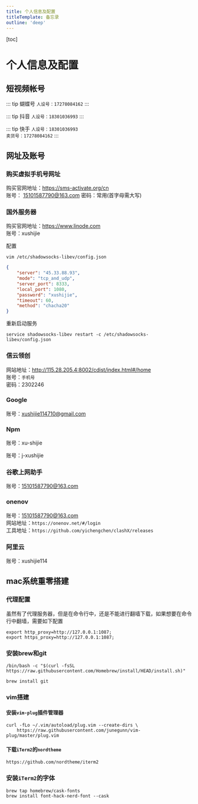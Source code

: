 ```yaml
---
title: 个人信息及配置 
titleTemplate: 备忘录
outline: 'deep'
---
```

[toc]
   
# 个人信息及配置


## 短视频帐号

::: tip 蝴蝶号
`人设号：17278084162`
:::

::: tip 抖音
`人设号：18301036993`
:::

::: tip 快手
`人设号：18301036993`<br/>
`卖货号：17278084162`
:::

## 网址及账号


### 购买虚拟手机号网址

购买官网地址：https://sms-activate.org/cn<br/>
账号： 15101587790@163.com
密码：常用(首字母需大写)

### 国外服务器

购买官网地址：https://www.linode.com<br/>
账号：xushijie<br/>


配置

```shell
vim /etc/shadowsocks-libev/config.json
```

```json
{
    "server": "45.33.88.93",
    "mode": "tcp_and_udp",
    "server_port": 8333,
    "local_port": 1080,
    "password": "xushijie",
    "timeout": 60,
    "method": "chacha20"
}
```

重新启动服务

```shell
service shadowsocks-libev restart -c /etc/shadowsocks-libev/config.json
```

### 信云领创

网站地址：http://115.28.205.4:8002/cdist/index.html#/home<br/>
账号：`手机号`<br/>
密码：2302246

### Google

账号：xushijie114710@gmail.com

### Npm

账号：xu-shijie

账号：j-xushijie


### 谷歌上网助手

账号：15101587790@163.com

### onenov

账号：15101587790@163.com<br/>
网站地址：`https://onenov.net/#/login`<br/>
工具地址：`https://github.com/yichengchen/clashX/releases`


### 阿里云

账号：xushijie114


## mac系统重零搭建


### 代理配置

虽然有了代理服务器，但是在命令行中，还是不能进行翻墙下载，如果想要在命令行中翻墙，需要如下配置

```shell
export http_proxy=http://127.0.0.1:1087;
export https_proxy=http://127.0.0.1:1087;
```

### 安装brew和git

```shell
/bin/bash -c "$(curl -fsSL https://raw.githubusercontent.com/Homebrew/install/HEAD/install.sh)"
```

```shell
brew install git
```

### vim搭建


#### 安装`vim-plug`插件管理器
```shell
curl -fLo ~/.vim/autoload/plug.vim --create-dirs \
    https://raw.githubusercontent.com/junegunn/vim-plug/master/plug.vim
```

#### 下载`iTerm2`的`nordtheme`

`https://github.com/nordtheme/iterm2`


### 安装`iTerm2`的字体

```shell
brew tap homebrew/cask-fonts
brew install font-hack-nerd-font --cask
```





